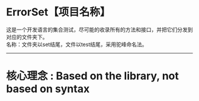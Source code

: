 # ErrorSet【项目名称】
这是一个开发语言的集合测试，尽可能的收录所有的方法和接口，并把它们分发到对应的文件夹下。  
名称：文件夹以set结尾，文件以test结尾，采用驼峰命名法。

---
# 核心理念 : Based on the library, not based on syntax  

